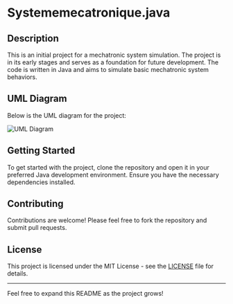 # Systememecatronique.java

## Description
This is an initial project for a mechatronic system simulation. The project is in its early stages and serves as a foundation for future development. The code is written in Java and aims to simulate basic mechatronic system behaviors.

## UML Diagram
Below is the UML diagram for the project:

![UML Diagram](projetmodule_.drawio.png)

## Getting Started
To get started with the project, clone the repository and open it in your preferred Java development environment. Ensure you have the necessary dependencies installed.

## Contributing
Contributions are welcome! Please feel free to fork the repository and submit pull requests.

## License
This project is licensed under the MIT License - see the [LICENSE](LICENSE) file for details.

---

Feel free to expand this README as the project grows!
